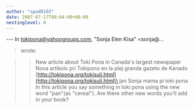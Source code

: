 ```yaml
---
author: "spad0103"
date: 2007-07-17T09:04:00+00:00
nestinglevel: 0
---
```

\---
 In [tokipona@yahoogroups.com](mailto://tokipona@yahoogroups.com), "Sonja Elen Kisa" <sonja@...
> wrote:

>> New article about Toki Pona in Canada's largest newspaper
> Nova artikolo pri Tokipono en la plej granda gazeto de Kanado
>> [http://tokipona.org/tokisuli.html](http://tokipona.org/tokisuli.html)\
>> jan Sonja
> mama pi toki pona
>In this article you say something in toki pona using the new word "pan"(as "cereal"). Are there other new words you'll add in your book?